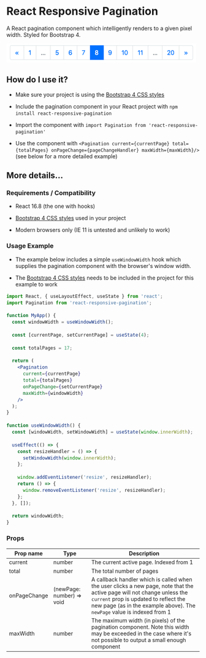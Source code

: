 # React Responsive Pagination

A React pagination component which intelligently renders to a given pixel width. Styled for Bootstrap 4.

![Example pagination](./pagination.png?raw=true 'React Responsive Pagination')

## How do I use it?

- Make sure your project is using the [Bootstrap 4 CSS styles](https://getbootstrap.com/docs/4.3/getting-started/download/)

- Include the pagination component in your React project with `npm install react-responsive-pagination`

- Import the component with `import Pagination from 'react-responsive-pagination'`

- Use the component with `<Pagination current={currentPage} total={totalPages} onPageChange={pageChangeHandler} maxWidth={maxWidth}/>` (see below for a more detailed example)

## More details...

### Requirements / Compatibility

- React 16.8 (the one with hooks)

- [Bootstrap 4 CSS styles](https://getbootstrap.com/docs/4.3/getting-started/download/) used in your project

- Modern browsers only (IE 11 is untested and unlikely to work)

### Usage Example

- The example below includes a simple `useWindowWidth` hook which supplies the pagination component with the browser's window width.

- The [Bootstrap 4 CSS styles](https://getbootstrap.com/docs/4.3/getting-started/download/) needs to be included in the project for this example to work

```jsx
import React, { useLayoutEffect, useState } from 'react';
import Pagination from 'react-responsive-pagination';

function MyApp() {
  const windowWidth = useWindowWidth();

  const [currentPage, setCurrentPage] = useState(4);

  const totalPages = 17;

  return (
    <Pagination
      current={currentPage}
      total={totalPages}
      onPageChange={setCurrentPage}
      maxWidth={windowWidth}
    />
  );
}

function useWindowWidth() {
  const [windowWidth, setWindowWidth] = useState(window.innerWidth);

  useEffect(() => {
    const resizeHandler = () => {
      setWindowWidth(window.innerWidth);
    };

    window.addEventListener('resize', resizeHandler);
    return () => {
      window.removeEventListener('resize', resizeHandler);
    };
  }, []);

  return windowWidth;
}
```

### Props

| Prop name    | Type                      | Description                                                                                                                                                                                                                                 |
| ------------ | ------------------------- | ------------------------------------------------------------------------------------------------------------------------------------------------------------------------------------------------------------------------------------------- |
| current      | number                    | The current active page. Indexed from 1                                                                                                                                                                                                     |
| total        | number                    | The total number of pages                                                                                                                                                                                                                   |
| onPageChange | (newPage: number) => void | A callback handler which is called when the user clicks a new page, note that the active page will not change unless the `current` prop is updated to reflect the new page (as in the example above). The `newPage` value is indexed from 1 |
| maxWidth     | number                    | The maximum width (in pixels) of the pagination component. Note this width may be exceeded in the case where it's not possible to output a small enough component                                                                           |
